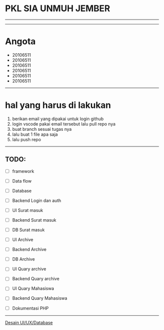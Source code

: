 # PKL SIA UNMUH JEMBER

---
___

# Angota
- 20106511
- 20106511
- 20106511
- 20106511
- 20106511
- 20106511
___

# hal yang harus di lakukan

1. berikan email yang dipakai untuk login github
2. login vscode pakai email tersebut lalu pull repo nya
3. buat branch sesuai tugas nya
4. lalu buat 1 file apa saja
5. lalu push repo

---

## TODO:

- [ ] framework
- [ ] Data flow
- [ ] Database
- [ ] Backend Login dan auth

- [ ] UI Surat masuk
- [ ] Backend Surat masuk
- [ ] DB Surat masuk

- [ ] UI Archive
- [ ] Backend Archive
- [ ] DB Archive

- [ ] UI Quary archive
- [ ] Backend Quary archive

- [ ] UI Quary Mahasiswa
- [ ] Backend Quary Mahasiswa

- [ ] Dokumentasi PHP

---

[Desain UI/UX/Database](https://www.figma.com/file/HYH6LWqCgBxjnr177zxdOb/Desain-UI%2FUX%2FDatabase?node-id=0-1&t=GnZzbyVQC3h8YHnq-0)
